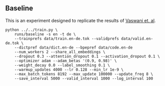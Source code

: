 
## Baseline

This is an experiment designed to replicate the results of
[Vaswani et. al](https://arxiv.org/abs/1706.03762).

```
python ../../train.py \
    runs/baseline -s en -t de \
    --trainprefs data/train.en-de.tok --validprefs data/valid.en-de.tok \
    --dictpref data/dict.en-de --bpepref data/code.en-de
    --num_workers 2 --share_all_embeddings \
    --dropout 0.3 --attention_dropout 0.1 --activation_dropout 0.1 \
    --optimizer adam --adam_betas '(0.9, 0.98)' \
    --weight_decay 0.0 --label_smoothing 0.1 \
    --warmup_updates 4000 --lr 0.128 --min_lr 1e-9 \
    --max_batch_tokens 8192 --max_update 100000 --update_freq 8 \
    --save_interval 5000 --valid_interval 1000 --log_interval 100
```
